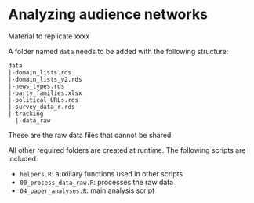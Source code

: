 
# Analyzing audience networks

Material to replicate xxxx

A folder named `data` needs to be added with the following structure:

```
data  
|-domain_lists.rds  
|-domain_lists_v2.rds  
|-news_types.rds  
|-party_families.xlsx  
|-political_URLs.rds  
|-survey_data_r.rds  
|-tracking  
  |-data_raw
```

These are the raw data files that cannot be shared.

All other required folders are created at runtime.
The following scripts are included:

- `helpers.R`: auxiliary functions used in other scripts
- `00_process_data_raw.R`: processes the raw data
- `04_paper_analyses.R`: main analysis script
